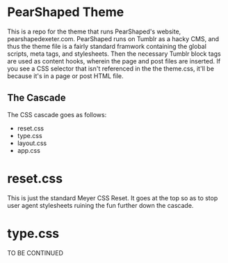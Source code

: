 PearShaped Theme
================

This is a repo for the theme that runs PearShaped's website, pearshapedexeter.com. PearShaped runs on Tumblr as a hacky CMS, and thus the theme file is a fairly standard framwork containing the global scripts, meta tags, and stylesheets. Then the necessary Tumblr block tags are used as content hooks, wherein the page and post files are inserted. If you see a CSS selector that isn't referenced in the the theme.css, it'll be because it's in a page or post HTML file.


The Cascade
-----------

The CSS cascade goes as follows:
- reset.css
- type.css
- layout.css
- app.css

# reset.css #
This is just the standard Meyer CSS Reset. It goes at the top so as to stop user agent stylesheets ruining the fun further down the cascade.

# type.css #

TO BE CONTINUED